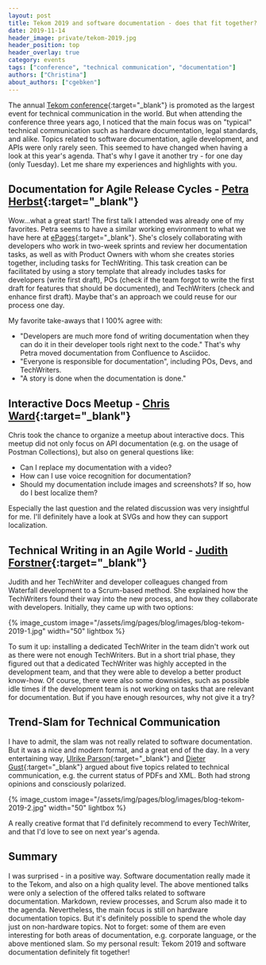 ```yaml
---
layout: post
title: Tekom 2019 and software documentation - does that fit together?
date: 2019-11-14
header_image: private/tekom-2019.jpg
header_position: top
header_overlay: true
category: events
tags: ["conference", "technical communication", "documentation"]
authors: ["Christina"]
about_authors: ["cgebken"]
---
```


The annual [Tekom conference](https://tagungen.tekom.de/h19/tekom-jahrestagung-2019/){:target="_blank"} is promoted as the largest event for technical communication in the world.
But when attending the conference three years ago, I noticed that the main focus was on "typical" technical communication such as hardware documentation, legal standards, and alike.
Topics related to software documentation, agile development, and APIs were only rarely seen.
This seemed to have changed when having a look at this year's agenda.
That's why I gave it another try - for one day (only Tuesday).
Let me share my experiences and highlights with you.

## Documentation for Agile Release Cycles - [Petra Herbst](http://tagungen.tekom.de/h19/tagungsprogramm/referenten/speaker/sv_10278_Herbst/){:target="_blank"}

Wow...what a great start!
The first talk I attended was already one of my favorites.
Petra seems to have a similar working environment to what we have here at [ePages](https://epages.com/us/){:target="_blank"}.
She's closely collaborating with developers who work in two-week sprints and review her documentation tasks, as well as with Product Owners with whom she creates stories together, including tasks for TechWriting.
This task creation can be facilitated by using a story template that already includes tasks for developers (write first draft), POs (check if the team forgot to write the first draft for features that should be documented), and TechWriters (check and enhance first draft).
Maybe that's an approach we could reuse for our process one day.

My favorite take-aways that I 100% agree with:

- "Developers are much more fond of writing documentation when they can do it in their developer tools right next to the code." That's why Petra moved documentation from Confluence to Asciidoc.
- "Everyone is responsible for documentation", including POs, Devs, and TechWriters.
- "A story is done when the documentation is done."

## Interactive Docs Meetup - [Chris Ward](http://tagungen.tekom.de/h19/tagungsprogramm/referenten/speaker/sv_10269_Ward/){:target="_blank"}

Chris took the chance to organize a meetup about interactive docs.
This meetup did not only focus on API documentation (e.g. on the usage of Postman Collections), but also on general questions like:

- Can I replace my documentation with a video?
- How can I use voice recognition for documentation?
- Should my documentation include images and screenshots? If so, how do I best localize them?

Especially the last question and the related discussion was very insightful for me.
I'll definitely have a look at SVGs and how they can support localization.

## Technical Writing in an Agile World - [Judith Forstner](http://tagungen.tekom.de/h19/tagungsprogramm/referenten/speaker/sv_10711_Forstner/){:target="_blank"}

Judith and her TechWriter and developer colleagues changed from Waterfall development to a Scrum-based method.
She explained how the TechWriters found their way into the new process, and how they collaborate with developers.
Initially, they came up with two options:

{% image_custom image="/assets/img/pages/blog/images/blog-tekom-2019-1.jpg" width="50" lightbox %}

To sum it up: installing a dedicated TechWriter in the team didn't work out as there were not enough TechWriters.
But in a short trial phase, they figured out that a dedicated TechWriter was highly accepted in the development team, and that they were able to develop a better product know-how.
Of course, there were also some downsides, such as possible idle times if the development team is not working on tasks that are relevant for documentation.
But if you have enough resources, why not give it a try?

## Trend-Slam for Technical Communication

I have to admit, the slam was not really related to software documentation.
But it was a nice and modern format, and a great end of the day.
In a very entertaining way, [Ulrike Parson](http://tagungen.tekom.de/h19/tagungsprogramm/referenten/speaker/sv_4113_Parson/){:target="_blank"} and [Dieter Gust](http://tagungen.tekom.de/h19/tagungsprogramm/referenten/speaker/sv_2794_Gust/){:target="_blank"} argued about five topics related to technical communication, e.g. the current status of PDFs and XML.
Both had strong opinions and consciously polarized.

{% image_custom image="/assets/img/pages/blog/images/blog-tekom-2019-2.jpg" width="50" lightbox %}

A really creative format that I'd definitely recommend to every TechWriter, and that I'd love to see on next year's agenda.

## Summary

I was surprised - in a positive way.
Software documentation really made it to the Tekom, and also on a high quality level.
The above mentioned talks were only a selection of the offered talks related to software documentation.
Markdown, review processes, and Scrum also made it to the agenda.
Nevertheless, the main focus is still on hardware documentation topics.
But it's definitely possible to spend the whole day just on non-hardware topics.
Not to forget: some of them are even interesting for both areas of documentation, e.g. corporate language, or the above mentioned slam.
So my personal result: Tekom 2019 and software documentation definitely fit together!